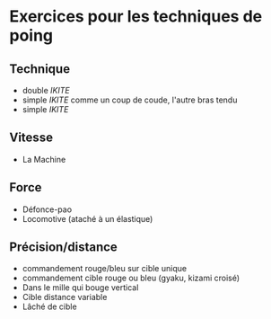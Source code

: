# Exercices pour les techniques de poing

## Technique
- double _IKITE_ 
- simple _IKITE_ comme un coup de coude, l'autre bras tendu
- simple _IKITE_

## Vitesse
- La Machine

## Force
- Défonce-pao
- Locomotive (ataché à un élastique)

## Précision/distance
- commandement rouge/bleu sur cible unique
- commandement cible rouge ou bleu (gyaku, kizami croisé)
- Dans le mille qui bouge vertical
- Cible distance variable
- Lâché de cible




